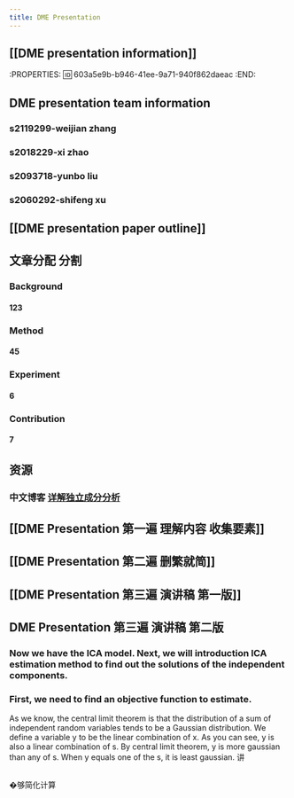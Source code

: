 ```yaml
---
title: DME Presentation
---
```


## [[DME presentation information]]
:PROPERTIES:
:id: 603a5e9b-b946-41ee-9a71-940f862daeac
:END:
## DME presentation team information
### s2119299-weijian zhang
### s2018229-xi zhao
### s2093718-yunbo liu
### s2060292-shifeng xu
## [[DME presentation paper outline]]
## 文章分配 分割
### Background
#### 123
### Method
#### 45
### Experiment
#### 6
### Contribution
#### 7
## 资源
### 中文博客 [详解独立成分分析](https://j.mp/3bloY8M)
## [[DME Presentation 第一遍 理解内容 收集要素]]
## [[DME Presentation 第二遍 删繁就简]]
## [[DME Presentation 第三遍 演讲稿 第一版]]
## DME Presentation 第三遍 演讲稿 第二版
### Now we have the ICA model. Next, we will introduction ICA estimation method to find out the solutions of the independent components.
### First, we need to find an objective function to estimate.
As we know, the central limit theorem is that the distribution of a sum of independent random variables tends to be a Gaussian distribution.
We define a variable y to be the linear combination of x. As you can see, y is also a linear combination of s. 
By central limit theorem, y is more gaussian than any of s. When y equals one of the s, it is least gaussian.
讲
###
##
�够简化计算
###
##

